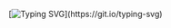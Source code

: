[![Typing SVG](https://readme-typing-svg.herokuapp.com?color=C084FC&size=35&center=true&vCenter=true&width=1000&lines=Welcome+to+my+GitHub+profile!;My+name+is+Shivam+Sagar.;I'm+an+Aspiring+Computer+Science+Engineer.;Nice+to+meet+you+:D;Feel+free+to+check+out+my+projects!)](https://git.io/typing-svg)

